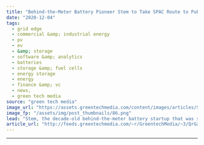 ```yaml
---
title: "Behind-the-Meter Battery Pioneer Stem to Take SPAC Route to Public Markets"
date: "2020-12-04"
tags: 
  - grid edge
  - commercial &amp; industrial energy
  - pv
  - ev
  - &amp; storage
  - software &amp; analytics
  - batteries
  - storage &amp; fuel cells
  - energy storage
  - energy
  - finance &amp; vc
  - news,
  - green tech media
source: "green tech media"
image_url: "https://assets.greentechmedia.com/content/images/articles/Stem_battery_enclosure_XL.jpg"
image_fp: "/assets/img/post_thumbnails/86.png"
lead: "Stem, the decade-old behind-the-meter battery startup that was seeking a buyer earlier this year to bolster its growth ambitions, is now launching a plan to go public via a special purpose acquisition corporation (SPAC) reverse merger. Friday’s annou ..."
article_url: "http://feeds.greentechmedia.com/~r/GreentechMedia/~3/QrGa3UU48F0/behind-the-meter-battery-pioneer-stem-to-take-spac-route-to-public-markets"
---
```


---
